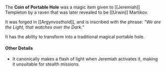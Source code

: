The **Coin of Portable Hole** was a magic item given to [[Jeremiah]] Templeton by a raven that was later revealed to be [[Urwin]] Martikov.

It was forged in [[Argynvosthold]], and is inscribed with the phrase: *"We are the Light, that watches over the Dark."*

It has the ability to transform into a traditional magical portable hole.

#### Other Details
- It canonically makes a flash of light when Jeremiah activates it, making it unsuitable for stealth missions.